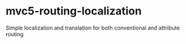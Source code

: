 # mvc5-routing-localization
Simple localization and translation for both conventional and attribute routing
